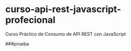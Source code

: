 # curso-api-rest-javascript-profecional
Curso Práctico de Consumo de API REST con JavaScript

###prueba
